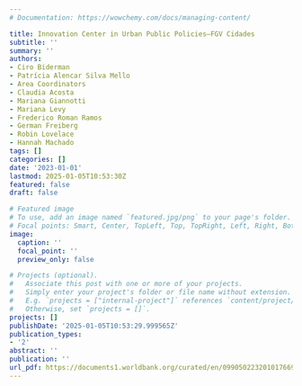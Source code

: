 ```yaml
---
# Documentation: https://wowchemy.com/docs/managing-content/

title: Innovation Center in Urban Public Policies–FGV Cidades
subtitle: ''
summary: ''
authors:
- Ciro Biderman
- Patrícia Alencar Silva Mello
- Area Coordinators
- Claudia Acosta
- Mariana Giannotti
- Mariana Levy
- Frederico Roman Ramos
- German Freiberg
- Robin Lovelace
- Hannah Machado
tags: []
categories: []
date: '2023-01-01'
lastmod: 2025-01-05T10:53:30Z
featured: false
draft: false

# Featured image
# To use, add an image named `featured.jpg/png` to your page's folder.
# Focal points: Smart, Center, TopLeft, Top, TopRight, Left, Right, BottomLeft, Bottom, BottomRight.
image:
  caption: ''
  focal_point: ''
  preview_only: false

# Projects (optional).
#   Associate this post with one or more of your projects.
#   Simply enter your project's folder or file name without extension.
#   E.g. `projects = ["internal-project"]` references `content/project/deep-learning/index.md`.
#   Otherwise, set `projects = []`.
projects: []
publishDate: '2025-01-05T10:53:29.999565Z'
publication_types:
- '2'
abstract: ''
publication: ''
url_pdf: https://documents1.worldbank.org/curated/en/099050223201017669/pdf/P1734140dc76b105509b6f074cc8fe0f3a1.pdf
---
```

